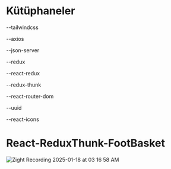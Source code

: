 # Kütüphaneler

--tailwindcss

--axios

--json-server

--redux

--react-redux

--redux-thunk

--react-router-dom

--uuid

--react-icons

# React-ReduxThunk-FootBasket
![Zight Recording 2025-01-18 at 03 16 58 AM](https://github.com/user-attachments/assets/5297880d-424b-4ce6-8532-8c204432473d)
